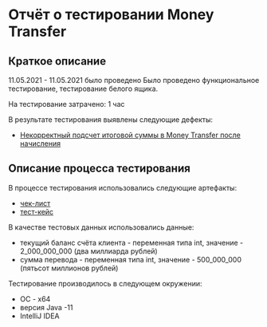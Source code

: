 # Отчёт о тестировании Money Transfer

## Краткое описание

11.05.2021 - 11.05.2021 было проведено Было проведено функциональное тестирование, тестирование белого ящика. 

На тестирование затрачено: 1 час

В результате тестирования выявлены следующие дефекты:
* [Некорректный подсчет итоговой суммы в Money Transfer после начисления](https://github.com/netology-Marina/Money-Transfer/issues/1)

## Описание процесса тестирования

В процессе тестирования использовались следующие артефакты:

* [чек-лист](https://github.com/netology-Marina/Money-Transfer/blob/master/check%20list.md)
* [тест-кейс](https://github.com/netology-Marina/Money-Transfer/blob/master/test%20case.md)


В качестве тестовых данных использовались данные:
* текущий баланс счёта клиента - переменная типа int, значение - 2_000_000_000 (два миллиарда рублей)
* сумма перевода - переменная типа int, значение - 500_000_000 (пятьсот миллионов рублей)

Тестирование производилось в следующем окружении:
* ОС - х64
* версия Java -11
* IntelliJ IDEA
